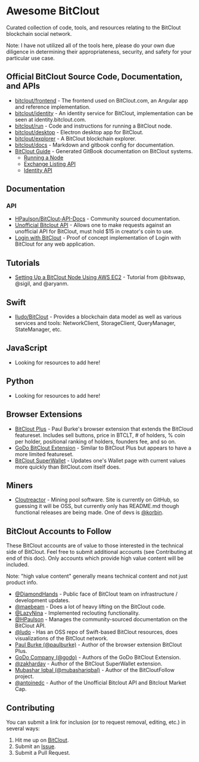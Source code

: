 # Awesome BitClout

Curated collection of code, tools, and resources relating to the BitClout blockchain social network.

Note: I have not utilized all of the tools here, please do your own due diligence in determining their appropriateness, security, and safety for your particular use case.

## Official BitClout Source Code, Documentation, and APIs
- [bitclout/frontend](https://github.com/bitclout/frontend) - The frontend used on BitClout.com, an Angular app and reference implementation.
- [bitclout/identity](https://github.com/bitclout/identity) - An identity service for BitClout, implementation can be seen at identity.bitclout.com.
- [bitclout/run](https://github.com/bitclout/run) - Code and instructions for running a BitClout node.
- [bitclout/desktop](https://github.com/bitclout/desktop) - Electron desktop app for BitClout.
- [bitclout/explorer](https://github.com/bitclout/explorer) - A BitClout blockchain explorer.
- [bitclout/docs](https://github.com/bitclout/docs) - Markdown and gitbook config for documentation.
- [BitClout Guide](https://docs.bitclout.com/) - Generated GitBook documentation on BitClout systems.
  - [Running a Node](https://docs.bitclout.com/devs/running-a-node)
  - [Exchange Listing API](https://docs.bitclout.com/devs/exchange-listing-api)
  - [Identity API](https://docs.bitclout.com/devs/identity-api)

## Documentation

### API

- [HPaulson/BitClout-API-Docs](https://github.com/HPaulson/BitClout-API-Docs) - Community sourced documentation.
- [Unofficial Bitclout API](https://www.bitcloutapi.net/) - Allows one to make requests against an unofficial API for BitClout, must hold $15 in creator's coin to use.
- [Login with BitClout](https://github.com/mubashariqbal/login-with-bitclout) - Proof of concept implementation of Login with BitClout for any web application.

## Tutorials
- [Setting Up a BitClout Node Using AWS EC2](https://docs.bitswap.network/setting-up-a-bitclout-node-using-aws-ec2) - Tutorial from @bitswap, @sigil, and @aryanm.

## Swift

- [lludo/BitClout](https://github.com/lludo/BitClout) - Provides a blockchain data model as well as various services and tools: NetworkClient, StorageClient, QueryManager, StateManager, etc.

## JavaScript

- Looking for resources to add here!

## Python

- Looking for resources to add here!

## Browser Extensions
- [BitClout Plus](https://github.com/iPaulPro/BitCloutPlus) - Paul Burke's browser extension that extends the BitCloud featureset. Includes sell buttons, price in BTCLT, # of holders, % coin per holder, positional ranking of holders, founders fee, and so on.
- [GoDo BitClout Extension](https://github.com/godocompany/bitclout-extension) - Similar to BitClout Plus but appears to have a more limited featureset.
- [BitClout SuperWallet](https://github.com/ZakharDay/bitclout-superwallet) - Updates one's Wallet page with current values more quickly than BitClout.com itself does.

## Miners
- [Cloutreactor](https://cloutreactor.com) - Mining pool software. Site is currently on GitHub, so guessing it will be OSS, but currently only has README.md though functional releases are being made. One of devs is [@korbin](https://bitclout.com/u/korbin).

## BitClout Accounts to Follow

These BitClout accounts are of value to those interested in the technical side of BitClout. Feel free to submit additional accounts (see Contributing at end of this doc). Only accounts which provide high value content will be included.

Note: "high value content" generally means technical content and not just product info.

- [@DiamondHands](https://bitclout.com/u/diamondhands) - Public face of BitClout team on infrastructure / development updates.
- [@maebeam](https://bitclout.com/u/maebeam) - Does a lot of heavy lifting on the BitClout code.
- [@LazyNina](https://bitclout.com/u/LazyNina) - Implemented reclouting functionality.
- [@HPaulson](https://bitclout.com/u/HPaulson) - Manages the community-sourced documentation on the BitClout API. 
- [@ludo](https://bitclout.com/u/ludo) - Has an OSS repo of Swift-based BitClout resources, does visualizations of the BitClout network.
- [Paul Burke (@paulburke)](https://bitclout.com/u/paulburke) - Author of the browser extension BitClout Plus.
- [GoDo Company (@godo)](https://bitclout.com/u/GoDo) - Authors of the GoDo BitClout Extension.
- [@zakharday](https://bitclout.com/u/zakharday) - Author of the BitClout SuperWallet extension.
- [Mubashar Iqbal (@mubashariqbal)](https://bitclout.com/u/mubashariqbal) - Author of the BitCloutFollow project.
- [@antoinedc](https://bitclout.com/u/antoinedc) - Author of the Unofficial Bitclout API and Bitclout Market Cap.

## Contributing
You can submit a link for inclusion (or to request removal, editing, etc.) in several ways:
1. Hit me up on [BitClout](https://bitclout.com/u/davemackey).
2. Submit an [Issue](https://github.com/davidshq/awesome-bitclout/issues/new).
3. Submit a Pull Request.
